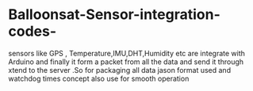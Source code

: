 # Balloonsat-Sensor-integration-codes-
sensors like GPS , Temperature,IMU,DHT,Humidity etc are integrate with Arduino and finally it form a packet from all the data and send it through xtend to the server .So for packaging all data jason format used and watchdog times concept also use for smooth operation 
